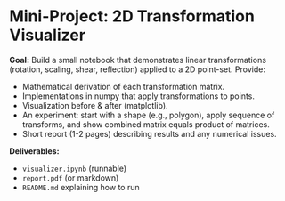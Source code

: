<!-- Math rendered using GitHub Markdown: use $...$ and $$...$$ -->

# Mini-Project: 2D Transformation Visualizer

**Goal:** Build a small notebook that demonstrates linear transformations (rotation, scaling, shear, reflection) applied to a 2D point-set. Provide:
- Mathematical derivation of each transformation matrix.
- Implementations in numpy that apply transformations to points.
- Visualization before & after (matplotlib).
- An experiment: start with a shape (e.g., polygon), apply sequence of transforms, and show combined matrix equals product of matrices.
- Short report (1-2 pages) describing results and any numerical issues.

**Deliverables:**
- `visualizer.ipynb` (runnable)
- `report.pdf` (or markdown)
- `README.md` explaining how to run